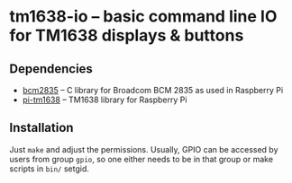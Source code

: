 tm1638-io – basic command line IO for TM1638 displays & buttons
===============================================================

Dependencies
------------

* [bcm2835](http://www.airspayce.com/mikem/bcm2835/) – C library for
    Broadcom BCM 2835 as used in Raspberry Pi
* [pi-tm1638](http://www.mjoldfield.com/atelier/2012/08/pi-tm1638.html) –
    TM1638 library for Raspberry Pi

Installation
------------

Just ``make`` and adjust the permissions. Usually, GPIO can be accessed
by users from group ``gpio``, so one either needs to be in that group or
make scripts in ``bin/`` setgid.
